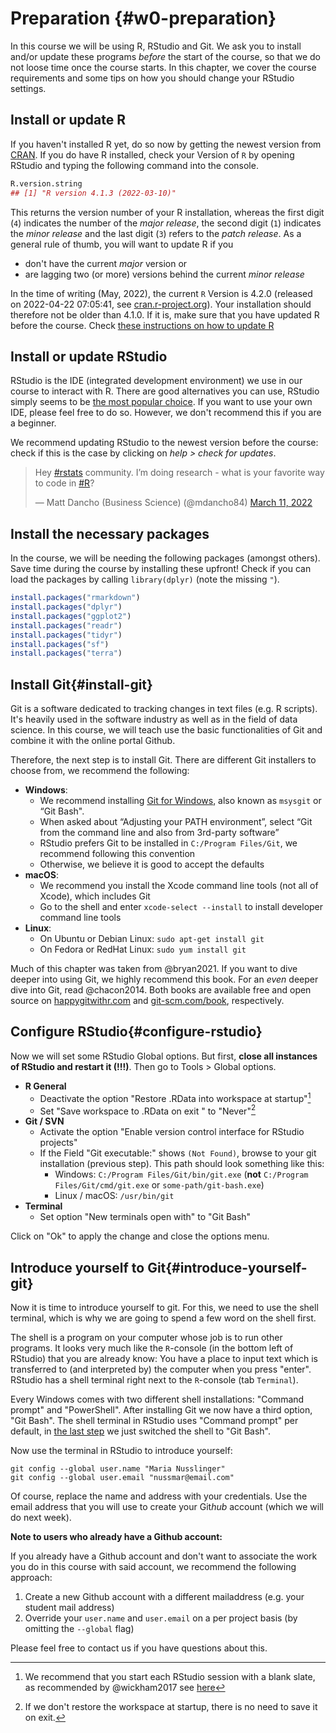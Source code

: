 # Preparation {#w0-preparation}

In this course we will be using R, RStudio and Git. We ask you to install and/or update these programs *before* the start of the course, so that we do not loose time once the course starts. In this chapter, we cover the course requirements and some tips on how you should change your RStudio settings. 







## Install or update R

If you haven't installed R yet, do so now by getting the newest version from [CRAN](https://cran.r-project.org/). If you do have R installed, check your Version of `R` by opening RStudio and typing the following command into the console. 



```r
R.version.string
## [1] "R version 4.1.3 (2022-03-10)"
```

This returns the version number of your R installation, whereas the first digit (`4`) indicates the number of the *major release*, the second digit  (`1`) indicates the *minor release* and the last digit (`3`) refers to the *patch release*. As a general rule of thumb, you will want to update R if you

- don't have the current *major* version or
- are lagging two (or more) versions behind the current *minor release*

In the time of writing (May, 2022), the current `R` Version is 4.2.0 (released on 2022-04-22 07:05:41, see [cran.r-project.org](https://cran.r-project.org/)). Your installation should therefore not be older than 4.1.0. If it is, make sure that you have updated R before the course. Check [these instructions on how to update R](https://www.linkedin.com/pulse/3-methods-update-r-rstudio-windows-mac-woratana-ngarmtrakulchol/)


## Install or update RStudio

RStudio is the IDE (integrated development environment) we use in our course to interact with R. There are good alternatives you can use, RStudio simply seems to be [the most popular choice](https://twitter.com/mdancho84/status/1502237075550392323). If you want to use your own IDE, please feel free to do so. However, we don't recommend this if you are a beginner.

We recommend updating RStudio to the newest version before the course: check if this is the case by clicking on *help > check for updates*. 


<blockquote class="twitter-tweet"><p lang="en" dir="ltr">Hey <a href="https://twitter.com/hashtag/rstats?src=hash&amp;ref_src=twsrc%5Etfw">#rstats</a> community. I’m doing research - what is your favorite way to code in <a href="https://twitter.com/hashtag/R?src=hash&amp;ref_src=twsrc%5Etfw">#R</a>?</p>&mdash; Matt Dancho (Business Science) (@mdancho84) <a href="https://twitter.com/mdancho84/status/1502237075550392323?ref_src=twsrc%5Etfw">March 11, 2022</a></blockquote> <script async src="https://platform.twitter.com/widgets.js" charset="utf-8"></script> 



## Install the necessary packages

In the course, we will be needing the following packages (amongst others). Save time during the course by installing these upfront! Check if you can load the packages by calling `library(dplyr)` (note the missing `"`). 


```r
install.packages("rmarkdown")
install.packages("dplyr")
install.packages("ggplot2")
install.packages("readr")
install.packages("tidyr")
install.packages("sf")
install.packages("terra")
```


## Install Git{#install-git}


Git is a software dedicated to tracking changes in text files (e.g. R scripts). It's heavily used in the software industry as well as in the field of data science. In this course, we will teach use the basic functionalities of Git and combine it with the online portal Github.

Therefore, the next step is to install Git. There are different Git installers to choose from, we recommend the following:

- **Windows**: 
  - We recommend installing [Git for Windows](https://gitforwindows.org/), also known as `msysgit` or “Git Bash". 
  - When asked about “Adjusting your PATH environment”, select “Git from the command line and also from 3rd-party software”
  - RStudio prefers Git to be installed in `C:/Program Files/Git`, we recommend following this convention
  - Otherwise, we believe it is good to accept the defaults
- **macOS**:  
  - We recommend you install the Xcode command line tools (not all of Xcode), which includes Git
  - Go to the shell and enter `xcode-select --install` to install developer command line tools
- **Linux**: 
  - On Ubuntu or Debian Linux: `sudo apt-get install git`
  - On Fedora or RedHat Linux: `sudo yum install git`

<!-- If you are not sure whether you already have Git installed or not, you can verify this by typing `git --version` in the terminal. If this command returns a version number you have Git installed already and might only need to update it. If this command returns `git: command not found` (or something similar), you will need to install Git first. -->  

Much of this chapter was taken from @bryan2021. If you want to dive deeper into using Git, we highly recommend this book. For an *even* deeper dive into Git, read @chacon2014. Both books are available free and open source on [happygitwithr.com](https://happygitwithr.com/) and [git-scm.com/book](https://git-scm.com/book/), respectively.

## Configure RStudio{#configure-rstudio}

Now we will set some RStudio Global options. But first, **close all instances of RStudio and restart it (!!!)**. Then go to Tools > Global options. 

- **R General**
  - Deactivate the option "Restore .RData into workspace at startup"[^restore]
  - Set "Save workspace to .RData on exit " to "Never"[^saveworkspace]
- **Git / SVN**
  - Activate the option "Enable version control interface for RStudio projects"
  - If the Field "Git executable:" shows `(Not Found)`, browse to your git installation (previous step). This path should look something like this:
    - Windows: `C:/Program Files/Git/bin/git.exe` (**not** `C:/Program Files/Git/cmd/git.exe` or `some-path/git-bash.exe`)
    - Linux / macOS: `/usr/bin/git`
- **Terminal**
  - Set option "New terminals open with" to "Git Bash" 
  
Click on "Ok" to apply the change and close the options menu.

[^restore]: We recommend that you start each RStudio session with a blank slate, as recommended by @wickham2017 see [here](https://r4ds.had.co.nz/workflow-projects.html)
[^saveworkspace]: If we don't restore the workspace at startup, there is no need to save it on exit.



## Introduce yourself to Git{#introduce-yourself-git}

Now it is time to introduce yourself to git. For this, we need to use the shell terminal, which is why we are going to spend a few word on the shell first. 

The shell is a program on your computer whose job is to run other programs. It looks very much like the `R`-console (in the bottom left of RStudio) that you are already know: You have a place to input text which is transferred to (and interpreted by) the computer when you press "enter". RStudio has a shell terminal right next to the `R`-console (tab `Terminal`).

Every Windows comes with two different shell installations: "Command prompt" and "PowerShell". After installing Git we now have a third option, "Git Bash". The shell terminal in RStudio uses "Command prompt" per default, in [the last step](#configure-rstudio) we just switched the shell to "Git Bash".

Now use the terminal in RStudio to introduce yourself:

```
git config --global user.name "Maria Nusslinger"
git config --global user.email "nussmar@email.com"
```

Of course, replace the name and address with your credentials. Use the email address that you will use to create your Git*hub* account (which we will do next week).

**Note to users who already have a Github account:**

If you already have a Github account and don't want to associate the work you do in this course with said account, we recommend the following approach:

1. Create a new Github account with a different mailaddress (e.g. your student mail address)
2. Override your `user.name` and `user.email` on a per project basis (by omitting the `--global` flag)

Please feel free to contact us if you have questions about this.
